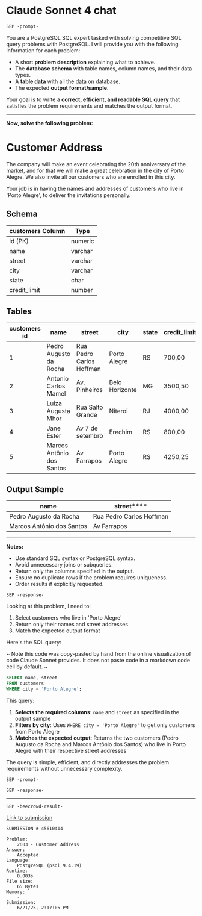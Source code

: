 # Claude Sonnet 4 chat

`SEP -prompt-`

You are a PostgreSQL SQL expert tasked with solving competitive SQL query problems with PostgreSQL. I will provide you with the following information for each problem:

* A short **problem description** explaining what to achieve.
* The **database schema** with table names, column names, and their data types.
* A **table data** with all the data on database.
* The expected **output format/sample**.

Your goal is to write a **correct, efficient, and readable SQL query** that satisfies the problem requirements and matches the output format.

---

**Now, solve the following problem:**

# Customer Address

The company will make an event celebrating the 20th anniversary of the market, and for that we will make a great celebration in the city of Porto Alegre. We also invite all our customers who are enrolled in this city.

Your job is in having the names and addresses of customers who live in 'Porto Alegre', to deliver the invitations personally.

## Schema

customers  **Column** | **Type**  
---|---  
id (PK) | numeric  
name | varchar  
street | varchar  
city | varchar  
state | char  
credit_limit | number  
  
## Tables

customers  **id** | **name** | **street** | **city** | **state** | **credit_limit**  
---|---|---|---|---|---  
1 | Pedro Augusto da Rocha | Rua Pedro Carlos Hoffman | Porto Alegre | RS | 700,00  
2 | Antonio Carlos Mamel | Av. Pinheiros | Belo Horizonte | MG | 3500,50  
3 | Luiza Augusta Mhor | Rua Salto Grande | Niteroi | RJ | 4000,00  
4 | Jane Ester | Av 7 de setembro | Erechim | RS | 800,00  
5 | Marcos Antônio dos Santos | Av Farrapos | Porto Alegre | RS | 4250,25  
  
## Output Sample

**name** |  **street******  
---|---  
Pedro Augusto da Rocha | Rua Pedro Carlos Hoffman  
Marcos Antônio dos Santos | Av Farrapos

---

**Notes:**

* Use standard SQL syntax or PostgreSQL syntax.
* Avoid unnecessary joins or subqueries.
* Return only the columns specified in the output.
* Ensure no duplicate rows if the problem requires uniqueness.
* Order results if explicitly requested.

`SEP -response-`

Looking at this problem, I need to:

1. Select customers who live in 'Porto Alegre'
2. Return only their names and street addresses
3. Match the expected output format

Here's the SQL query:

~ Note this code was copy-pasted by hand from the online visualization of code Claude Sonnet provides. It does not paste code in a markdown code cell by default. ~

```sql
SELECT name, street
FROM customers
WHERE city = 'Porto Alegre';
```

This query:

1. **Selects the required columns**: `name` and `street` as specified in the output sample
2. **Filters by city**: Uses `WHERE city = 'Porto Alegre'` to get only customers from Porto Alegre
3. **Matches the expected output**: Returns the two customers (Pedro Augusto da Rocha and Marcos Antônio dos Santos) who live in Porto Alegre with their respective street addresses

The query is simple, efficient, and directly addresses the problem requirements without unnecessary complexity.

`SEP -prompt-`



`SEP -response-`

---

`SEP -beecrowd-result-`

[Link to submission](https://judge.beecrowd.com/en/runs/code/45610414)

```
SUBMISSION # 45610414

Problem:
    2603 - Customer Address 
Answer:
    Accepted 
Language:
    PostgreSQL (psql 9.4.19) 
Runtime:
    0.003s 
File size:
    65 Bytes 
Memory:
    - 
Submission:
    6/21/25, 2:17:05 PM 

```